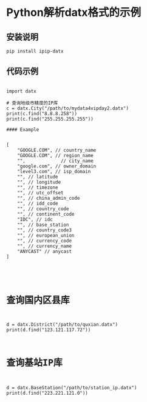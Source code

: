 # Python解析datx格式的示例 

## 安装说明
<pre>
<code>pip install ipip-datx</code>
</pre>
## 代码示例
<pre><code>
import datx

# 查询地级市精度的IP库
c = datx.City("/path/to/mydata4vipday2.datx")
print(c.find("8.8.8.258"))
print(c.find("255.255.255.255"))

#### Example
    <pre>
[
    "GOOGLE.COM", // country_name
    "GOOGLE.COM", // region_name
    "",             // city_name
    "google.com", // owner_domain
    "level3.com", // isp_domain
    "", // latitude
    "", // longitude
    "", // timezone
    "", // utc_offset
    "", // china_admin_code
    "", // idd_code
    "", // country_code
    "", // continent_code
    "IDC", // idc
    "", // base_station
    "", // country_code3
    "", // european_union
    "", // currency_code
    "", // currency_name
    "ANYCAST" // anycast
]
    </pre>

# 查询国内区县库
d = datx.District("/path/to/quxian.datx")
print(d.find("123.121.117.72"))

# 查询基站IP库
d = datx.BaseStation("/path/to/station_ip.datx")
print(d.find("223.221.121.0"))
</code></pre>